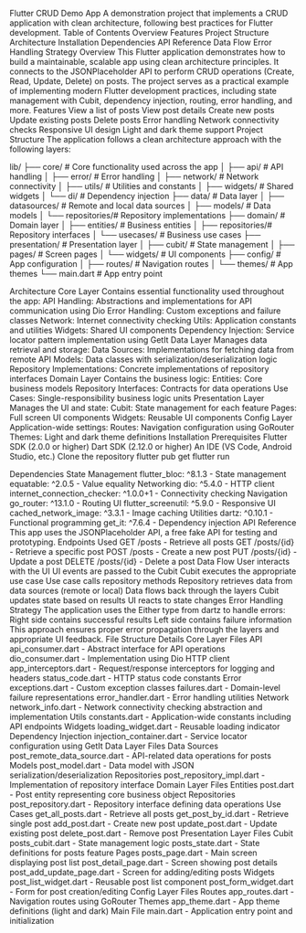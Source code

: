 Flutter CRUD Demo App
A demonstration project that implements a CRUD application with clean architecture, following best practices for Flutter development.
Table of Contents
Overview
Features
Project Structure
Architecture
Installation
Dependencies
API Reference
Data Flow
Error Handling Strategy
Overview
This Flutter application demonstrates how to build a maintainable, scalable app using clean architecture principles. It connects to the JSONPlaceholder API to perform CRUD operations (Create, Read, Update, Delete) on posts.
The project serves as a practical example of implementing modern Flutter development practices, including state management with Cubit, dependency injection, routing, error handling, and more.
Features
View a list of posts
View post details
Create new posts
Update existing posts
Delete posts
Error handling
Network connectivity checks
Responsive UI design
Light and dark theme support
Project Structure
The application follows a clean architecture approach with the following layers:

lib/
├── core/ # Core functionality used across the app
│ ├── api/ # API handling
│ ├── error/ # Error handling
│ ├── network/ # Network connectivity
│ ├── utils/ # Utilities and constants
│ ├── widgets/ # Shared widgets
│ └── di/ # Dependency injection
├── data/ # Data layer
│ ├── datasources/ # Remote and local data sources
│ ├── models/ # Data models
│ └── repositories/# Repository implementations
├── domain/ # Domain layer
│ ├── entities/ # Business entities
│ ├── repositories/# Repository interfaces
│ └── usecases/ # Business use cases
├── presentation/ # Presentation layer
│ ├── cubit/ # State management
│ ├── pages/ # Screen pages
│ └── widgets/ # UI components
├── config/ # App configuration
│ ├── routes/ # Navigation routes
│ └── themes/ # App themes
└── main.dart # App entry point

Architecture
Core Layer
Contains essential functionality used throughout the app:
API Handling: Abstractions and implementations for API communication using Dio
Error Handling: Custom exceptions and failure classes
Network: Internet connectivity checking
Utils: Application constants and utilities
Widgets: Shared UI components
Dependency Injection: Service locator pattern implementation using GetIt
Data Layer
Manages data retrieval and storage:
Data Sources: Implementations for fetching data from remote API
Models: Data classes with serialization/deserialization logic
Repository Implementations: Concrete implementations of repository interfaces
Domain Layer
Contains the business logic:
Entities: Core business models
Repository Interfaces: Contracts for data operations
Use Cases: Single-responsibility business logic units
Presentation Layer
Manages the UI and state:
Cubit: State management for each feature
Pages: Full screen UI components
Widgets: Reusable UI components
Config Layer
Application-wide settings:
Routes: Navigation configuration using GoRouter
Themes: Light and dark theme definitions
Installation
Prerequisites
Flutter SDK (2.0.0 or higher)
Dart SDK (2.12.0 or higher)
An IDE (VS Code, Android Studio, etc.)
Clone the repository
flutter pub get
flutter run

Dependencies
State Management
flutter_bloc: ^8.1.3 - State management
equatable: ^2.0.5 - Value equality
Networking
dio: ^5.4.0 - HTTP client
internet_connection_checker: ^1.0.0+1 - Connectivity checking
Navigation
go_router: ^13.1.0 - Routing
UI
flutter_screenutil: ^5.9.0 - Responsive UI
cached_network_image: ^3.3.1 - Image caching
Utilities
dartz: ^0.10.1 - Functional programming
get_it: ^7.6.4 - Dependency injection
API Reference
This app uses the JSONPlaceholder API, a free fake API for testing and prototyping.
Endpoints Used
GET /posts - Retrieve all posts
GET /posts/{id} - Retrieve a specific post
POST /posts - Create a new post
PUT /posts/{id} - Update a post
DELETE /posts/{id} - Delete a post
Data Flow
User interacts with the UI
UI events are passed to the Cubit
Cubit executes the appropriate use case
Use case calls repository methods
Repository retrieves data from data sources (remote or local)
Data flows back through the layers
Cubit updates state based on results
UI reacts to state changes
Error Handling Strategy
The application uses the Either type from dartz to handle errors:
Right side contains successful results
Left side contains failure information
This approach ensures proper error propagation through the layers and appropriate UI feedback.
File Structure Details
Core Layer Files
API
api_consumer.dart - Abstract interface for API operations
dio_consumer.dart - Implementation using Dio HTTP client
app_interceptors.dart - Request/response interceptors for logging and headers
status_code.dart - HTTP status code constants
Error
exceptions.dart - Custom exception classes
failures.dart - Domain-level failure representations
error_handler.dart - Error handling utilities
Network
network_info.dart - Network connectivity checking abstraction and implementation
Utils
constants.dart - Application-wide constants including API endpoints
Widgets
loading_widget.dart - Reusable loading indicator
Dependency Injection
injection_container.dart - Service locator configuration using GetIt
Data Layer Files
Data Sources
post_remote_data_source.dart - API-related data operations for posts
Models
post_model.dart - Data model with JSON serialization/deserialization
Repositories
post_repository_impl.dart - Implementation of repository interface
Domain Layer Files
Entities
post.dart - Post entity representing core business object
Repositories
post_repository.dart - Repository interface defining data operations
Use Cases
get_all_posts.dart - Retrieve all posts
get_post_by_id.dart - Retrieve single post
add_post.dart - Create new post
update_post.dart - Update existing post
delete_post.dart - Remove post
Presentation Layer Files
Cubit
posts_cubit.dart - State management logic
posts_state.dart - State definitions for posts feature
Pages
posts_page.dart - Main screen displaying post list
post_detail_page.dart - Screen showing post details
post_add_update_page.dart - Screen for adding/editing posts
Widgets
post_list_widget.dart - Reusable post list component
post_form_widget.dart - Form for post creation/editing
Config Layer Files
Routes
app_routes.dart - Navigation routes using GoRouter
Themes
app_theme.dart - App theme definitions (light and dark)
Main File
main.dart - Application entry point and initialization
